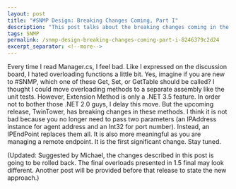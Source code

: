```yaml
---
layout: post
title: "#SNMP Design: Breaking Changes Coming, Part I"
description: "This post talks about the breaking changes coming in the next release."
tags: SNMP
permalink: /snmp-design-breaking-changes-coming-part-i-8246379c2d24
excerpt_separator: <!--more-->
---
```

Every time I read Manager.cs, I feel bad. Like I expressed on the discussion board, I hated overloading functions a little bit. Yes, imagine if you are new to #SNMP, which one of these Get, Set, or GetTable should be called? I thought I could move overloading methods to a separate assembly like the unit tests. However, Extension Method is only a .NET 3.5 feature. In order not to bother those .NET 2.0 guys, I delay this move.
But the upcoming release, TwinTower, has breaking changes in these methods. I think it is not bad because you no longer need to pass two parameters (an IPAddress instance for agent address and an Int32 for port number). Instead, an IPEndPoint replaces them all. It is also more meaningful as you are managing a remote endpoint.
It is the first significant change. Stay tuned.

(Updated: Suggested by Michael, the changes described in this post is going to be rolled back. The final overloads presented in 1.5 final may look different. Another post will be provided before that release to state the new approach.)
<!--more-->